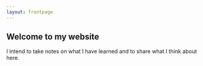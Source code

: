 ```yaml
---
layout: frontpage
---
```


## Welcome to my website

I intend to take notes on what I have learned and to share what I think about here.